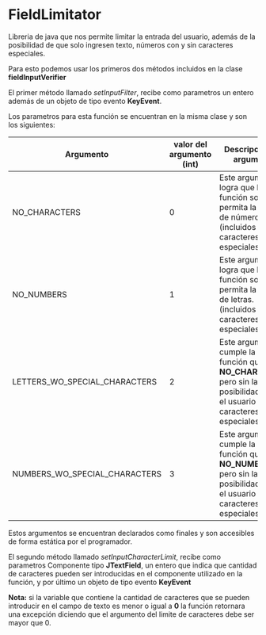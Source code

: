 # FieldLimitator
Libreria de java que nos permite limitar la entrada del usuario, además de la posibilidad de que solo ingresen texto, números con y sin caracteres especiales.

Para esto podemos usar los primeros dos métodos incluidos en la clase **fieldInputVerifier**

El primer método llamado *setInputFilter*, recibe como parametros un entero además de un objeto de tipo evento **KeyEvent**.

Los parametros para esta función se encuentran en la misma clase y son los siguientes:

Argumento | valor del argumento (int)|Descripción del argumento|
----------|--------------------------|--------------------------
NO_CHARACTERS|0|Este argumento logra que la función solo permita la entrada de números. (incluidos caracteres especiales)|
NO_NUMBERS|1|Este argumento logra que la función solo permita la entrada de letras. (incluidos caracteres especiales)|
LETTERS_WO_SPECIAL_CHARACTERS|2|Este argumento cumple la misma función que **NO_CHARACTERS** pero sin la posibilidad de que el usuario ingrese caracteres especiales.|
NUMBERS_WO_SPECIAL_CHARACTERS|3|Este argumento cumple la misma función que **NO_NUMBERS** pero sin la posibilidad de que el usuario ingrese caracteres especiales.|

Estos argumentos se encuentran declarados como finales y son accesibles de forma estática por el programador.

El segundo método llamado *setInputCharacterLimit*, recibe como parametros Componente tipo **JTextField**, un entero que indica que cantidad de caracteres pueden ser introducidas
en el componente utilizado en la función, y por último un objeto de tipo evento **KeyEvent**

**Nota:** si la variable que contiene la cantidad de caracteres que se pueden introducir en el campo de texto es menor o igual a **0** la función retornara una excepción
diciendo que el argumento del limite de caracteres debe ser mayor que 0.
